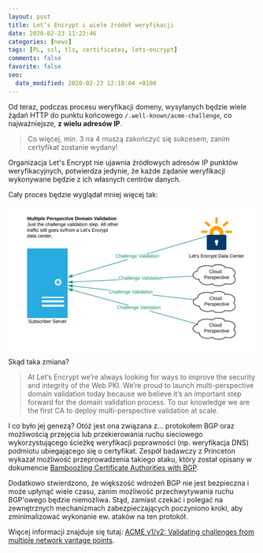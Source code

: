 ```yaml
---
layout: post
title: Let’s Encrypt i wiele źródeł weryfikacji
date: 2020-02-23 11:22:46
categories: [news]
tags: [PL, ssl, tls, certificates, lets-encrypt]
comments: false
favorite: false
seo:
  date_modified: 2020-02-23 12:18:04 +0100
---
```


Od teraz, podczas procesu weryfikacji domeny, wysyłanych będzie wiele żądań HTTP do punktu końcowego `/.well-known/acme-challenge`, co najważniejsze, **z wielu adresów IP**.

  > Co więcej, min. 3 na 4 muszą zakończyć się sukcesem, zanim certyfikat zostanie wydany!

Organizacja Let's Encrypt nie ujawnia źródłowych adresów IP punktów weryfikacyjnych, potwierdza jedynie, że każde żądanie weryfikacji wykonywane będzie z ich własnych centrów danych.

Cały proces będzie wyglądał mniej więcej tak:

<img src="/assets/img/posts/multiple-perspective-validation.png" align="center" title="multiple-perspective-validation preview">

Skąd taka zmiana?

  > At Let’s Encrypt we’re always looking for ways to improve the security and integrity of the Web PKI. We’re proud to launch multi-perspective domain validation today because we believe it’s an important step forward for the domain validation process. To our knowledge we are the first CA to deploy multi-perspective validation at scale.

I co było jej genezą? Otóż jest ona związana z... protokołem BGP oraz możliwością przejęcia lub przekierowania ruchu sieciowego wykorzystującego ścieżkę weryfikacji poprawności (np. weryfikacja DNS) podmiotu ubiegającego się o certyfikat. Zespół badawczy z Princeton wykazał możliwość przeprowadzenia takiego ataku, który został opisany w dokumencie [Bamboozling Certificate Authorities with BGP](https://www.princeton.edu/~pmittal/publications/bgp-tls-usenix18.pdf).

Dodatkowo stwierdzono, że większość wdrożeń BGP nie jest bezpieczna i może upłynąć wiele czasu, zanim możliwość przechwytywania ruchu BGP'owego będzie niemożliwa. Stąd, zamiast czekać i polegać na zewnętrznych mechanizmach zabezpieczających poczyniono kroki, aby zminimalizować wykonanie ew. ataków na ten protokół.

Więcej informacji znajduje się tutaj: [ACME v1/v2: Validating challenges from multiple network vantage points](https://community.letsencrypt.org/t/acme-v1-v2-validating-challenges-from-multiple-network-vantage-points/112253).
